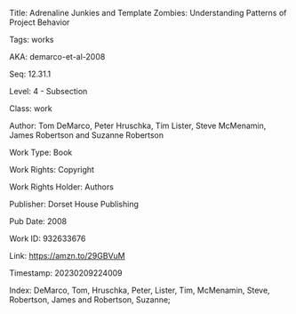 Title:  Adrenaline Junkies and Template Zombies: Understanding Patterns of Project Behavior

Tags:   works

AKA:    demarco-et-al-2008

Seq:    12.31.1

Level:  4 - Subsection

Class:  work

Author: Tom DeMarco, Peter Hruschka, Tim Lister, Steve McMenamin, James Robertson and Suzanne Robertson

Work Type: Book

Work Rights: Copyright

Work Rights Holder: Authors

Publisher: Dorset House Publishing

Pub Date: 2008

Work ID: 932633676

Link:   https://amzn.to/29GBVuM

Timestamp: 20230209224009

Index:  DeMarco, Tom, Hruschka, Peter, Lister, Tim, McMenamin, Steve, Robertson, James and Robertson, Suzanne; 
